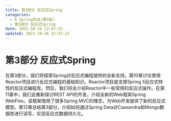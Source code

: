 ```yaml
---
title: 第3部分 反应式Spring
categories: 
  - 6 Spring实战(第5版)
  - 第3部分 反应式Spring
date: 2021-10-16 22:47:23
updated: 2021-10-16 22:47:23
---
```

# 第3部分 反应式Spring
在第3部分，我们将探索Spring对反应式编程提供的全新支持。第10章讨论使用Reactor项目进行反应式编程的基础知识。Reactor项目是支撑Spring 5反应式特性的反应式编程库。然后，我们将会介绍Reactor中一些常用的反应式操作。在第11章中，我们会重新探讨REST API的开发，介绍全新的Web框架Spring WebFlex。该框架借用了很多Spring MVC的理念，为Web开发提供了新的反应式模型。第12章总结第3部分，介绍如何通过Spring Data对Cassandra和Mongo数据库进行读写，实现反应式数据持久化。
